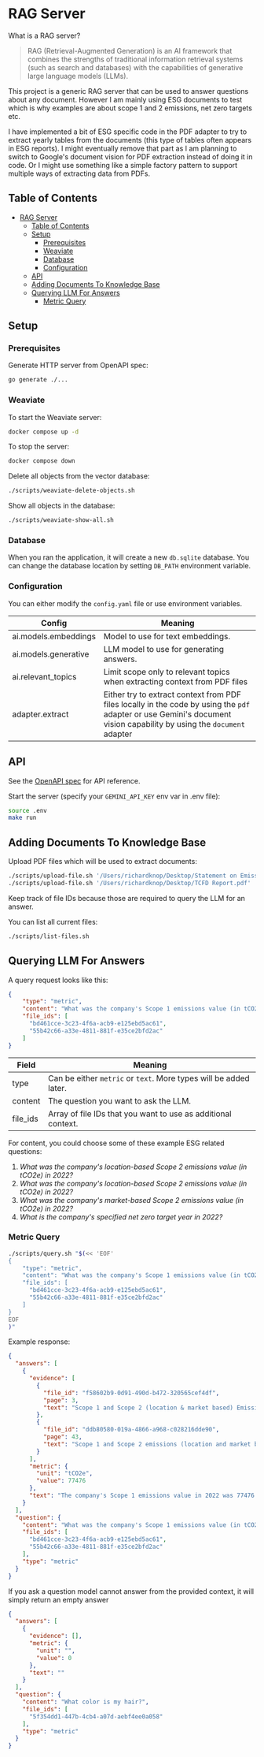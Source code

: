 # RAG Server

What is a RAG server?

> RAG (Retrieval-Augmented Generation) is an AI framework that combines the strengths of traditional information retrieval systems (such as search and databases) with the capabilities of generative large language models (LLMs).

This project is a generic RAG server that can be used to answer questions about any document. However I am mainly using ESG documents to test which is why examples are about scope 1 and 2 emissions, net zero targets etc. 

I have implemented a bit of ESG specific code in the PDF adapter to try to extract yearly tables from the documents (this type of tables often appears in ESG reports). I might eventually remove that part as I am planning to switch to Google's document vision for PDF extraction instead of doing it in code. Or  I might use something like a simple factory pattern to support multiple ways of extracting data from PDFs.

## Table of Contents

- [RAG Server](#rag-server)
  - [Table of Contents](#table-of-contents)
  - [Setup](#setup)
    - [Prerequisites](#prerequisites)
    - [Weaviate](#weaviate)
    - [Database](#database)
    - [Configuration](#configuration)
  - [API](#api)
  - [Adding Documents To Knowledge Base](#adding-documents-to-knowledge-base)
  - [Querying LLM For Answers](#querying-llm-for-answers)
    - [Metric Query](#metric-query)

## Setup

### Prerequisites 

Generate HTTP server from OpenAPI spec:

```sh
go generate ./...
```

### Weaviate

To start the Weaviate server:

```sh
docker compose up -d
```

To stop the server:

```sh
docker compose down
```

Delete all objects from the vector database:

```sh
./scripts/weaviate-delete-objects.sh
```

Show all objects in the database:

```sh
./scripts/weaviate-show-all.sh
```

### Database

When you ran the application, it will create a new `db.sqlite` database. You can change the database location by setting `DB_PATH` environment variable.

### Configuration

You can either modify the `config.yaml` file or use environment variables.

| Config               | Meaning |
| -------------------- | -------------------------------------------------------|
| ai.models.embeddings | Model to use for text embeddings. |
| ai.models.generative | LLM model to use for generating answers. |
| ai.relevant_topics   | Limit scope only to relevant topics when extracting context from PDF files |
| adapter.extract      | Either try to extract context from PDF files locally in the code by using the `pdf` adapter or use Gemini's document vision capability by using the `document` adapter |

## API

See the [OpenAPI spec](/api/api.yaml) for API reference.

Start the server (specify your `GEMINI_API_KEY` env var in .env file):

```sh
source .env
make run
```

## Adding Documents To Knowledge Base

Upload PDF files which will be used to extract documents:

```sh
./scripts/upload-file.sh '/Users/richardknop/Desktop/Statement on Emissions.pdf'
./scripts/upload-file.sh '/Users/richardknop/Desktop/TCFD Report.pdf'
```

Keep track of file IDs because those are required to query the LLM for an answer.

You can list all current files:

```sh
./scripts/list-files.sh
```

## Querying LLM For Answers

A query request looks like this:

```json
{
    "type": "metric", 
    "content": "What was the company's Scope 1 emissions value (in tCO2e)?", 
    "file_ids": [
      "bd461cce-3c23-4f6a-acb9-e125ebd5ac61",
      "55b42c66-a33e-4811-881f-e35ce2bfd2ac"
    ]
}
```

| Field    | Meaning |
| -------- | ------- |
| type     | Can be either `metric` or `text`. More types will be added later. |
| content  | The question you want to ask the LLM. |
| file_ids | Array of file IDs that you want to use as additional context. |

For content, you could choose some of these example ESG related questions:

1. *What was the company's location-based Scope 2 emissions value (in tCO2e) in 2022?*
2. *What was the company's location-based Scope 2 emissions value (in tCO2e) in 2022?*
3. *What was the company's market-based Scope 2 emissions value (in tCO2e) in 2022?*
4. *What is the company's specified net zero target year in 2022?*

### Metric Query

```sh
./scripts/query.sh "$(<< 'EOF'
{
    "type": "metric", 
    "content": "What was the company's Scope 1 emissions value (in tCO2e) in 2022?", 
    "file_ids": [
      "bd461cce-3c23-4f6a-acb9-e125ebd5ac61",
      "55b42c66-a33e-4811-881f-e35ce2bfd2ac"
    ]
}
EOF
)"
```

Example response:

```json
{
  "answers": [
    {
      "evidence": [
        {
          "file_id": "f58602b9-0d91-490d-b472-320565cef4df",
          "page": 3,
          "text": "Scope 1 and Scope 2 (location & market based) Emissions (MTCO2e): Total Scope 1 for year 2022 is 77476"
        },
        {
          "file_id": "ddb80580-019a-4866-a968-c028216dde90",
          "page": 43,
          "text": "Scope 1 and Scope 2 emissions (location and market based): Total Scope 1 for year 2022 is 77476 MTCO2e"
        }
      ],
      "metric": {
        "unit": "tCO2e",
        "value": 77476
      },
      "text": "The company's Scope 1 emissions value in 2022 was 77476 tCO2e."
    }
  ],
  "question": {
    "content": "What was the company's Scope 1 emissions value (in tCO2e) in 2022?",
    "file_ids": [
      "bd461cce-3c23-4f6a-acb9-e125ebd5ac61",
      "55b42c66-a33e-4811-881f-e35ce2bfd2ac"
    ],
    "type": "metric"
  }
}
```

If you ask a question model cannot answer from the provided context, it will simply return an empty answer

```json
{
  "answers": [
    {
      "evidence": [],
      "metric": {
        "unit": "",
        "value": 0
      },
      "text": ""
    }
  ],
  "question": {
    "content": "What color is my hair?",
    "file_ids": [
      "5f354dd1-447b-4cb4-a07d-aebf4ee0a058"
    ],
    "type": "metric"
  }
}
```
